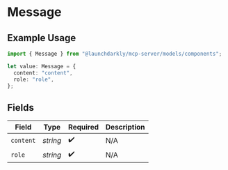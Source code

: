 # Message

## Example Usage

```typescript
import { Message } from "@launchdarkly/mcp-server/models/components";

let value: Message = {
  content: "content",
  role: "role",
};
```

## Fields

| Field              | Type               | Required           | Description        |
| ------------------ | ------------------ | ------------------ | ------------------ |
| `content`          | *string*           | :heavy_check_mark: | N/A                |
| `role`             | *string*           | :heavy_check_mark: | N/A                |